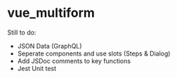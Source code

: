 # vue_multiform

Still to do:

* JSON Data (GraphQL)
* Seperate components and use slots (Steps & Dialog)
* Add JSDoc comments to key functions
* Jest Unit test
